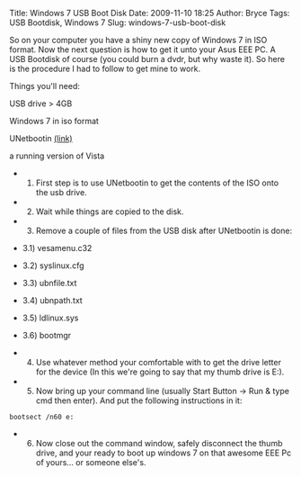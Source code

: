 Title: Windows 7 USB Boot Disk
Date: 2009-11-10 18:25
Author: Bryce
Tags: USB Bootdisk, Windows 7
Slug: windows-7-usb-boot-disk

So on your computer you have a shiny new copy of Windows 7 in ISO
format. Now the next question is how to get it unto your Asus EEE PC. A
USB Bootdisk of course (you could burn a dvdr, but why waste it). So
here is the procedure I had to follow to get mine to work.


Things you'll need:

USB drive \> 4GB

Windows 7 in iso format

UNetbootin [(link)](http://unetbootin.sourceforge.net/)

a running version of Vista

- 1) First step is to use UNetbootin to get the contents of the ISO onto
the usb drive.  

- 2) Wait while things are copied to the disk.  

- 3) Remove a couple of files from the USB disk after UNetbootin is done:

- 3.1) vesamenu.c32

- 3.2) syslinux.cfg

- 3.3) ubnfile.txt

- 3.4) ubnpath.txt

- 3.5) ldlinux.sys

- 3.6) bootmgr

- 4) Use whatever method your comfortable with to get the drive letter
for the device (In this we're going to say that my thumb drive is E:).

- 5) Now bring up your command line (usually Start Button -> Run & type
cmd then enter). And put the following instructions in it:

`bootsect /n60 e:`

- 6) Now close out the command window, safely disconnect the thumb drive,
and your ready to boot up windows 7 on that awesome EEE Pc of yours...
or someone else's.
